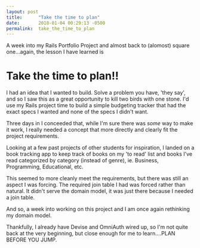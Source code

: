 ```yaml
---
layout: post
title:      "Take the time to plan"
date:       2018-01-04 00:29:13 -0500
permalink:  take_the_time_to_plan
---
```



A week into my Rails Portfolio Project and almost back to (alomost) square one...again, the lesson I have learned is 


# Take the time to plan!!

I had an idea that I wanted to build.  Solve a problem you have, 'they say', and so I saw this as a great opportunity to kill two birds with one stone.  I'd use my Rails project time to build a simple budgeting tracker that had the exact specs I wanted and none of the specs I didn't want.

Three days in I conceeded that, while I'm sure there was *some* way to make it work, I really needed a concept that more directly and clearly fit the project requirements.

Looking at a few past projects of other students for inspiration, I landed on a book tracking app to keep track of books on my 'to read' list and books I've read categorized by category (instead of genre), ie. Business, Programming, Educational, etc.

This seemed to more cleanly meet the requirements, but there was still an aspect I was forcing.  The required join table I had was forced rather than natural.  It didn't serve the domain model, it was just there because I needed a join table.

And so, a week into working on this project and I am once again rethinking my domain model. 

Thankfully, I already have Devise and OmniAuth wired up, so I'm not quite back at the very beginning, but close enough for me to learn....PLAN BEFORE YOU JUMP.

